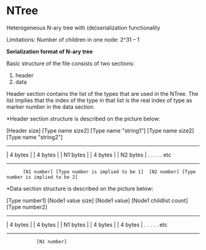 # NTree
Heterogeneous  N-ary tree with (de)serialization functionality

Limitations:
Number of children in one node: 2^31 – 1


**Serialization format of N-ary tree**

Basic structure of the file consists of two sections: 
1. header
2. data

Header section contains the list of the types that are used in the NTree.
The list implies that the index of the type in that list is the real index of type as marker number
in the data section.

*Header section structure is described on the picture below:

[Header size] [Type name size2] [Type name "string1"] [Type name size2] [Type name "string2"]
 - - - - -    - - - - -          - - - - -             - - - - -         - - - - -
| 4 bytes |  | 4 bytes |        | N1 bytes |          | 4 bytes |       | N2 bytes |        . . . . . etc
 - - - - -    - - - - -          - - - - -             - - - - -         - - - - -
          [N1 number] [Type number is implied to be 1]  [N2 number] [Type number is implied to be 2]
						
						
*Data section structure is described on the picture below:

[Type number1] [Node1 value size] [Node1 value] [Node1 childlist count] [Type number2]
 - - - - -      - - - - -          - - - - -    - - - - -                - - - - -
| 4 bytes |    | 4 bytes |        | N1 bytes |  | 4 bytes |             | 4 bytes |        . . . . . etc
 - - - - -      - - - - -          - - - - -    - - - - -                - - - - -
               [N1 number]